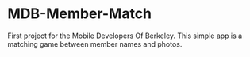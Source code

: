 # MDB-Member-Match
First project for the Mobile Developers Of Berkeley. This simple app is a matching game between member names and photos.
